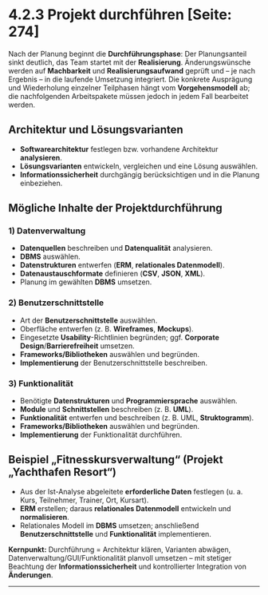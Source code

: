 # 4.2.3 Projekt durchführen [Seite: 274]

Nach der Planung beginnt die **Durchführungsphase**: Der Planungsanteil sinkt deutlich, das Team startet mit der **Realisierung**. Änderungswünsche werden auf **Machbarkeit** und **Realisierungsaufwand** geprüft und – je nach Ergebnis – in die laufende Umsetzung integriert. Die konkrete Ausprägung und Wiederholung einzelner Teilphasen hängt vom **Vorgehensmodell** ab; die nachfolgenden Arbeitspakete müssen jedoch in jedem Fall bearbeitet werden. 

## Architektur und Lösungsvarianten

* **Softwarearchitektur** festlegen bzw. vorhandene Architektur **analysieren**.
* **Lösungsvarianten** entwickeln, vergleichen und eine Lösung auswählen.
* **Informationssicherheit** durchgängig berücksichtigen und in die Planung einbeziehen. 

## Mögliche Inhalte der Projektdurchführung

### 1) **Datenverwaltung**

* **Datenquellen** beschreiben und **Datenqualität** analysieren.
* **DBMS** auswählen.
* **Datenstrukturen** entwerfen (**ERM**, **relationales Datenmodell**).
* **Datenaustauschformate** definieren (**CSV**, **JSON**, **XML**).
* Planung im gewählten **DBMS** umsetzen. 

### 2) **Benutzerschnittstelle**

* Art der **Benutzerschnittstelle** auswählen.
* Oberfläche entwerfen (z. B. **Wireframes**, **Mockups**).
* Eingesetzte **Usability**-Richtlinien begründen; ggf. **Corporate Design**/**Barrierefreiheit** umsetzen.
* **Frameworks/Bibliotheken** auswählen und begründen.
* **Implementierung** der Benutzerschnittstelle beschreiben. 

### 3) **Funktionalität**

* Benötigte **Datenstrukturen** und **Programmiersprache** auswählen.
* **Module** und **Schnittstellen** beschreiben (z. B. **UML**).
* **Funktionalität** entwerfen und beschreiben (z. B. UML, **Struktogramm**).
* **Frameworks/Bibliotheken** auswählen und begründen.
* **Implementierung** der Funktionalität durchführen. 

## Beispiel „Fitnesskursverwaltung“ (Projekt „Yachthafen Resort“)

* Aus der Ist-Analyse abgeleitete **erforderliche Daten** festlegen (u. a. Kurs, Teilnehmer, Trainer, Ort, Kursart).
* **ERM** erstellen; daraus **relationales Datenmodell** entwickeln und **normalisieren**.
* Relationales Modell im **DBMS** umsetzen; anschließend **Benutzerschnittstelle** und **Funktionalität** implementieren.

**Kernpunkt:** Durchführung = Architektur klären, Varianten abwägen, Datenverwaltung/GUI/Funktionalität planvoll umsetzen – mit stetiger Beachtung der **Informationssicherheit** und kontrollierter Integration von **Änderungen**. 

---

